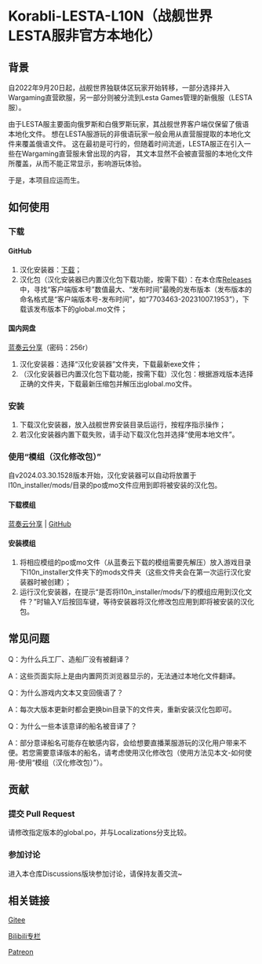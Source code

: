 # Korabli-LESTA-L10N（战舰世界LESTA服非官方本地化）

## 背景

自2022年9月20日起，战舰世界独联体区玩家开始转移，一部分选择并入Wargaming直营欧服，另一部分则被分流到Lesta Games管理的新俄服（LESTA服）。

由于LESTA服主要面向俄罗斯和白俄罗斯玩家，其战舰世界客户端仅保留了俄语本地化文件。
想在LESTA服游玩的非俄语玩家一般会用从直营服提取的本地化文件来覆盖俄语文件。
这在最初是可行的，但随着时间流逝，LESTA服正在引入一些在Wargaming直营服未曾出现的内容，
其文本显然不会被直营服的本地化文件所覆盖，从而不能正常显示，影响游玩体验。

于是，本项目应运而生。

## 如何使用

### 下载

#### GitHub

1. 汉化安装器：[下载](https://github.com/LocalizedKorabli/L10nInstaller/releases/download/v2024.04.07.1440/L10nInstaller-v2024.04.07.1440.exe)；
2. 汉化包（汉化安装器已内置汉化包下载功能，按需下载）：在本仓库[Releases](https://github.com/LocalizedKorabli/Korabli-LESTA-L10N/releases)中，寻找“客户端版本号”数值最大、“发布时间”最晚的发布版本（发布版本的命名格式是“客户端版本号-发布时间”，如“7703463-20231007.1953”），下载该发布版本下的global.mo文件；

#### 国内网盘

[蓝奏云分享](https://tapio.lanzouw.com/b01lit85i)（密码：256r）

1. 汉化安装器：选择“汉化安装器”文件夹，下载最新exe文件；
2. （汉化安装器已内置汉化包下载功能，按需下载）汉化包：根据游戏版本选择正确的文件夹，下载最新压缩包并解压出global.mo文件。


### 安装

1. 下载汉化安装器，放入战舰世界安装目录后运行，按程序指示操作；
2. 若汉化安装器内置下载失败，请手动下载汉化包并选择“使用本地文件”。

### 使用“模组（汉化修改包）”

自v2024.03.30.1528版本开始，汉化安装器可以自动将放置于l10n_installer/mods/目录的po或mo文件应用到即将被安装的汉化包。

#### 下载模组

[蓝奏云分享](https://tapio.lanzn.com/b0nxzso2b) | [GitHub](https://github.com/LocalizedKorabli/L10nModifications)

#### 安装模组

1. 将相应模组的po或mo文件（从蓝奏云下载的模组需要先解压）放入游戏目录下l10n_installer文件夹下的mods文件夹（这些文件夹会在第一次运行汉化安装器时被创建）；
2. 运行汉化安装器，在提示“是否将l10n_installer/mods/下的模组应用到汉化文件？”时输入Y后按回车键，等待安装器将汉化修改包应用到即将被安装的汉化包。

## 常见问题

Q：为什么兵工厂、造船厂没有被翻译？

A：这些页面实际上是由内置网页浏览器显示的，无法通过本地化文件翻译。

Q：为什么游戏内文本又变回俄语了？

A：每次大版本更新时都会更换bin目录下的文件夹，重新安装汉化包即可。

Q：为什么一些本该意译的船名被音译了？

A：部分意译船名可能存在敏感内容，会给想要直播莱服游玩的汉化用户带来不便。若您需要意译版本的船名，请考虑使用汉化修改包（使用方法见本文-如何使用-使用“模组（汉化修改包）”）。

## 贡献

### 提交 Pull Request

请修改指定版本的global.po，并与Localizations分支比较。

### 参加讨论

进入本仓库Discussions版块参加讨论，请保持友善交流~

## 相关链接

[Gitee](https://gitee.com/nova-committee/korabli-LESTA-L10N)

[Bilibili专栏](https://www.bilibili.com/opus/918285182086152224)

[Patreon](https://www.patreon.com/LocalizedKorabli)
